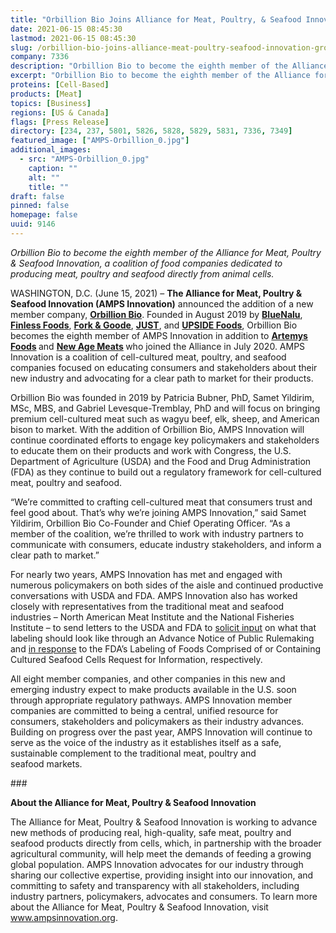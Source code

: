 ```yaml
---
title: "Orbillion Bio Joins Alliance for Meat, Poultry, & Seafood Innovation, Group Grows to Eight Members"
date: 2021-06-15 08:45:30
lastmod: 2021-06-15 08:45:30
slug: /orbillion-bio-joins-alliance-meat-poultry-seafood-innovation-group-grows-eight-members
company: 7336
description: "Orbillion Bio to become the eighth member of the Alliance for Meat, Poultry & Seafood Innovation, a coalition of food companies dedicated to producing meat, poultry and seafood directly from animal cells."
excerpt: "Orbillion Bio to become the eighth member of the Alliance for Meat, Poultry & Seafood Innovation, a coalition of food companies dedicated to producing meat, poultry and seafood directly from animal cells."
proteins: [Cell-Based]
products: [Meat]
topics: [Business]
regions: [US & Canada]
flags: [Press Release]
directory: [234, 237, 5801, 5826, 5828, 5829, 5831, 7336, 7349]
featured_image: ["AMPS-Orbillion_0.jpg"]
additional_images:
  - src: "AMPS-Orbillion_0.jpg"
    caption: ""
    alt: ""
    title: ""
draft: false
pinned: false
homepage: false
uuid: 9146
---
```

<p class="text-align-center"><em>Orbillion Bio to become the eighth member of the Alliance for Meat, Poultry <span class="amp">&</span> Seafood Innovation, a coalition of food companies dedicated to producing meat, poultry and seafood directly from animal cells.</em></p>

<p>WASHINGTON, D.C. (June 15, 2021) – <strong>The Alliance for Meat, Poultry <span class="amp">&</span> Seafood Innovation (AMPS Innovation)</strong> announced the addition of a new member company, <a href="https://www.orbillion.com/"><strong>Orbillion Bio</strong></a>. Founded in August 2019 by <a href="https://www.bluenalu.com/"><strong>BlueNalu</strong></a>, <a href="https://finlessfoods.com/"><strong>Finless Foods</strong></a>, <a href="https://www.forkandgoode.com/"><strong>Fork <span class="amp">&</span> Goode</strong></a>, <a href="https://www.ju.st/en-us"><strong>JUST</strong></a>, and <a href="https://www.upsidefoods.com/"><strong>UPSIDE Foods</strong></a>, Orbillion Bio becomes the eighth member of AMPS Innovation in addition to <strong><a href="https://artemysfoods.com/">Artemys Foods</a> </strong>and <strong><a href="https://www.newagemeats.com/">New Age Meats</a> </strong>who joined the Alliance in July 2020. AMPS Innovation is a coalition of cell-cultured meat, poultry, and seafood companies focused on educating consumers and stakeholders about their new industry and advocating for a clear path to market for their products.</p>

<p>Orbillion Bio was founded in 2019 by Patricia Bubner, PhD, Samet Yildirim, MSc, MBS, and Gabriel Levesque-Tremblay, PhD and will focus on bringing premium cell-cultured meat such as wagyu beef, elk, sheep, and American bison to market. With the addition of Orbillion Bio, AMPS Innovation will continue coordinated efforts to engage key policymakers and stakeholders to educate them on their products and work with Congress, the U.S. Department of Agriculture (USDA) and the Food and Drug Administration (FDA) as they continue to build out a regulatory framework for cell-cultured meat, poultry and seafood.</p>

<p>“We’re committed to crafting cell-cultured meat that consumers trust and feel good about. That’s why we’re joining AMPS Innovation,” said Samet Yildirim, Orbillion Bio Co-Founder and Chief Operating Officer. “As a member of the coalition, we’re thrilled to work with industry partners to communicate with consumers, educate industry stakeholders, and inform a clear path to market.”</p>

<p>For nearly two years, AMPS Innovation has met and engaged with numerous policymakers on both sides of the aisle and continued productive conversations with USDA and FDA. AMPS Innovation also has worked closely with representatives from the traditional meat and seafood industries – North American Meat Institute and the National Fisheries Institute – to send letters to the USDA and FDA to <a href="https://ampsinnovation.org/amps-innovation-and-nami-letter-to-fsis/">solicit input</a> on what that labeling should look like through an Advance Notice of Public Rulemaking and <a href="https://ampsinnovation.org/nfi-ampsinnovation-fda-comments-030821/">in response</a> to the FDA’s Labeling of Foods Comprised of or Containing Cultured Seafood Cells Request for Information, respectively.</p>

<p>All eight member companies, and other companies in this new and emerging industry expect to make products available in the U.S. soon through appropriate regulatory pathways. AMPS Innovation member companies are committed to being a central, unified resource for consumers, stakeholders and policymakers as their industry advances. Building on progress over the past year, AMPS Innovation will continue to serve as the voice of the industry as it establishes itself as a safe, sustainable complement to the traditional meat, poultry and seafood markets.</p>

<p class="text-align-center">###</p>

<p><strong>About the Alliance for Meat, Poultry <span class="amp">&</span> Seafood Innovation</strong></p>

<p>The Alliance for Meat, Poultry <span class="amp">&</span> Seafood Innovation is working to advance new methods of producing real, high-quality, safe meat, poultry and seafood products directly from cells, which, in partnership with the broader agricultural community, will help meet the demands of feeding a growing global population. AMPS Innovation advocates for our industry through sharing our collective expertise, providing insight into our innovation, and committing to safety and transparency with all stakeholders, including industry partners, policymakers, advocates and consumers. To learn more about the Alliance for Meat, Poultry <span class="amp">&</span> Seafood Innovation, visit <a href="http://www.ampsinnovation.org">www.ampsinnovation.org</a>.</p>
